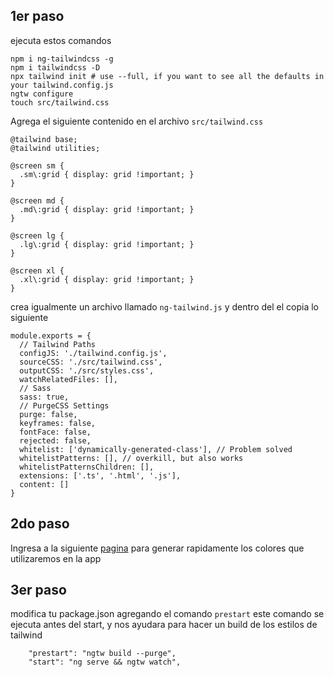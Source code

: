 ## 1er paso

ejecuta estos comandos 

```
npm i ng-tailwindcss -g
npm i tailwindcss -D
npx tailwind init # use --full, if you want to see all the defaults in your tailwind.config.js
ngtw configure
touch src/tailwind.css
```

Agrega el siguiente contenido en el archivo `src/tailwind.css`

```
@tailwind base;
@tailwind utilities;

@screen sm {
  .sm\:grid { display: grid !important; }
}

@screen md {
  .md\:grid { display: grid !important; }
}

@screen lg {
  .lg\:grid { display: grid !important; }
}

@screen xl {
  .xl\:grid { display: grid !important; }
}
```

crea igualmente un archivo llamado `ng-tailwind.js` y dentro del el copia lo siguiente

```
module.exports = {
  // Tailwind Paths
  configJS: './tailwind.config.js',
  sourceCSS: './src/tailwind.css',
  outputCSS: './src/styles.css',
  watchRelatedFiles: [],
  // Sass
  sass: true,
  // PurgeCSS Settings
  purge: false,
  keyframes: false,
  fontFace: false,
  rejected: false,
  whitelist: ['dynamically-generated-class'], // Problem solved
  whitelistPatterns: [], // overkill, but also works
  whitelistPatternsChildren: [],
  extensions: ['.ts', '.html', '.js'],
  content: []
} 
```

## 2do paso

Ingresa a la siguiente [pagina](https://tailwind.ink/) para generar rapidamente los colores que utilizaremos en la app


## 3er paso

modifica tu package.json agregando el comando `prestart` este comando se ejecuta antes del start, y nos ayudara para hacer un build de los estilos de tailwind
```
    "prestart": "ngtw build --purge",
    "start": "ng serve && ngtw watch",
```
